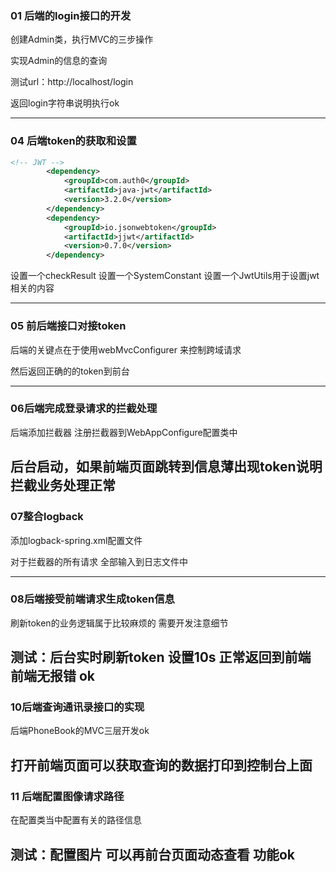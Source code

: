 ### 01 后端的login接口的开发

创建Admin类，执行MVC的三步操作

实现Admin的信息的查询

测试url：http://localhost/login 

返回login字符串说明执行ok

----------

### 04 后端token的获取和设置

```xml
<!-- JWT -->
        <dependency>
            <groupId>com.auth0</groupId>
            <artifactId>java-jwt</artifactId>
            <version>3.2.0</version>
        </dependency>
        <dependency>
            <groupId>io.jsonwebtoken</groupId>
            <artifactId>jjwt</artifactId>
            <version>0.7.0</version>
        </dependency>
```
设置一个checkResult
设置一个SystemConstant
设置一个JwtUtils用于设置jwt相关的内容

--------------------------
### 05 前后端接口对接token

后端的关键点在于使用webMvcConfigurer 来控制跨域请求

然后返回正确的的token到前台

--------
### 06后端完成登录请求的拦截处理

后端添加拦截器 注册拦截器到WebAppConfigure配置类中

后台启动，如果前端页面跳转到信息薄出现token说明拦截业务处理正常
---------

### 07整合logback

添加logback-spring.xml配置文件

对于拦截器的所有请求 全部输入到日志文件中

----------------

### 08后端接受前端请求生成token信息

刷新token的业务逻辑属于比较麻烦的 需要开发注意细节

测试：后台实时刷新token 设置10s 正常返回到前端 前端无报错 ok
-------------

### 10后端查询通讯录接口的实现

后端PhoneBook的MVC三层开发ok

打开前端页面可以获取查询的数据打印到控制台上面
---------------
### 11 后端配置图像请求路径

在配置类当中配置有关的路径信息

测试：配置图片 可以再前台页面动态查看 功能ok
-------------

